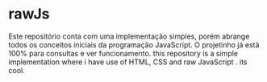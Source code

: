 # rawJs
Este repositório conta com uma implementação simples, porém abrange todos os conceitos iniciais da programação JavaScript. O projetinho já está 100% para consultas e ver funcionamento.
this repository is a simple implementation where i have use of HTML, CSS and raw  JavaScript . its cool. 
